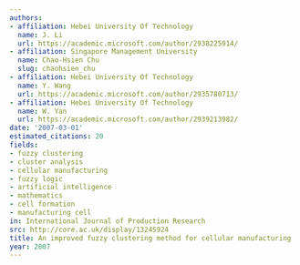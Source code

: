 ```yaml
---
authors:
- affiliation: Hebei University Of Technology
  name: J. Li
  url: https://academic.microsoft.com/author/2938225914/
- affiliation: Singapore Management University
  name: Chao-Hsien Chu
  slug: chaohsien_chu
- affiliation: Hebei University Of Technology
  name: Y. Wang
  url: https://academic.microsoft.com/author/2935780713/
- affiliation: Hebei University Of Technology
  name: W. Yan
  url: https://academic.microsoft.com/author/2939213982/
date: '2007-03-01'
estimated_citations: 20
fields:
- fuzzy clustering
- cluster analysis
- cellular manufacturing
- fuzzy logic
- artificial intelligence
- mathematics
- cell formation
- manufacturing cell
in: International Journal of Production Research
src: http://core.ac.uk/display/13245924
title: An improved fuzzy clustering method for cellular manufacturing
year: 2007
---
```

